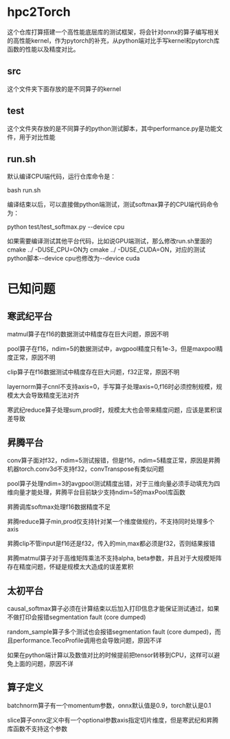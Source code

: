 # hpc2Torch
这个仓库打算搭建一个高性能底层库的测试框架，将会针对onnx的算子编写相关的高性能kernel，作为pytorch的补充，从python端对比手写kernel和pytorch库函数的性能以及精度对比。

## src
这个文件夹下面存放的是不同算子的kernel

## test
这个文件夹存放的是不同算子的python测试脚本，其中performance.py是功能文件，用于对比性能

## run.sh
默认编译CPU端代码，运行仓库命令是：

bash run.sh

编译结束以后，可以直接做python端测试，测试softmax算子的CPU端代码命令为：

python test/test_softmax.py --device cpu

如果需要编译测试其他平台代码，比如说GPU端测试，那么修改run.sh里面的cmake ../ -DUSE_CPU=ON为 cmake ../ -DUSE_CUDA=ON，对应的测试python脚本--device cpu也修改为--device cuda

# 已知问题

## 寒武纪平台
matmul算子在f16的数据测试中精度存在巨大问题，原因不明

pool算子在f16，ndim=5的数据测试中，avgpool精度只有1e-3，但是maxpool精度正常，原因不明

clip算子在f16数据测试中精度存在巨大问题，f32正常，原因不明

layernorm算子cnnl不支持axis=0，手写算子处理axis=0,f16时必须控制规模，规模太大会导致精度无法对齐

寒武纪reduce算子处理sum,prod时，规模太大也会带来精度问题，应该是累积误差导致

## 昇腾平台
conv算子面对f32，ndim=5测试报错，但是f16，ndim=5精度正常，原因是昇腾机器torch.conv3d不支持f32，convTranspose有类似问题

pool算子处理ndim=3的avgpool测试精度出错，对于三维向量必须手动填充为四维向量才能处理，昇腾平台目前缺少支持ndim=5的maxPool库函数

昇腾调库softmax处理f16数据精度不足

昇腾reduce算子min,prod仅支持针对某一个维度做规约，不支持同时处理多个axis

昇腾clip不管input是f16还是f32，传入的min,max都必须是f32，否则结果报错

昇腾matmul算子对于高维矩阵乘法不支持alpha, beta参数，并且对于大规模矩阵存在精度问题，怀疑是规模太大造成的误差累积

## 太初平台
causal_softmax算子必须在计算结束以后加入打印信息才能保证测试通过，如果不做打印会报错segmentation fault (core dumped)

random_sample算子多个测试也会报错segmentation fault (core dumped)，而且performance.TecoProfile调用也会导致问题，原因不详

如果在python端计算以及数值对比的时候提前把tensor转移到CPU，这样可以避免上面的问题，原因不详

## 算子定义
batchnorm算子有一个momentum参数，onnx默认值是0.9，torch默认是0.1

slice算子onnx定义中有一个optional参数axis指定切片维度，但是寒武纪和昇腾库函数不支持这个参数
